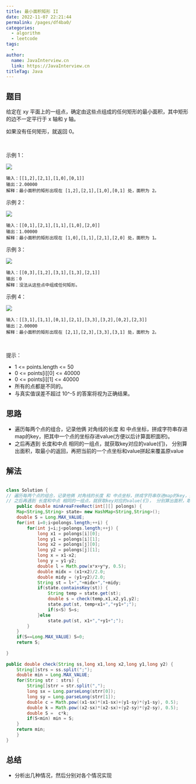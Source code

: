 ```yaml
---
title: 最小面积矩形 II
date: 2022-11-07 22:21:44
permalink: /pages/df4ba0/
categories:
  - algorithm
  - leetcode
tags:
  - 
author: 
  name: JavaInterview.cn
  link: https://JavaInterview.cn
titleTag: Java
---
```



## 题目

给定在 xy 平面上的一组点，确定由这些点组成的任何矩形的最小面积，其中矩形的边不一定平行于 x 轴和 y 轴。

如果没有任何矩形，就返回 0。

 

示例 1：

![](/media/pictures/leetcode/1a.png)


    输入：[[1,2],[2,1],[1,0],[0,1]]
    输出：2.00000
    解释：最小面积的矩形出现在 [1,2],[2,1],[1,0],[0,1] 处，面积为 2。
示例 2：

![](/media/pictures/leetcode/2(1).png)


    输入：[[0,1],[2,1],[1,1],[1,0],[2,0]]
    输出：1.00000
    解释：最小面积的矩形出现在 [1,0],[1,1],[2,1],[2,0] 处，面积为 1。
示例 3：

![](/media/pictures/leetcode/3.png)


    输入：[[0,3],[1,2],[3,1],[1,3],[2,1]]
    输出：0
    解释：没法从这些点中组成任何矩形。
示例 4：

![](/media/pictures/leetcode/4c.png)


    输入：[[3,1],[1,1],[0,1],[2,1],[3,3],[3,2],[0,2],[2,3]]
    输出：2.00000
    解释：最小面积的矩形出现在 [2,1],[2,3],[3,3],[3,1] 处，面积为 2。
 

提示：

- 1 <= points.length <= 50
- 0 <= points[i][0] <= 40000
- 0 <= points[i][1] <= 40000
- 所有的点都是不同的。
- 与真实值误差不超过 10^-5 的答案将视为正确结果。

## 思路

- 遍历每两个点的组合，记录他俩 对角线的长度 和 中点坐标，拼成字符串存进map的key，把其中一个点的坐标存进value(方便以后计算面积面积)。
- 之后再遇到 长度和中点 相同的一组点，就获取key对应的value(们)， 分别算出面积，取最小的返回，再把当前的一个点坐标和value拼起来覆盖原value


## 解法
```java

class Solution {
// 遍历每两个点的组合，记录他俩 对角线的长度 和 中点坐标，拼成字符串存进map的key，把其中一个点的坐标存进value(方便以后计算面积面积)。
// 之后再遇到 长度和中点 相同的一组点，就获取key对应的value(们)， 分别算出面积，取最小的返回，再把当前的一个点坐标和value拼起来覆盖原value
    public double minAreaFreeRect(int[][] polongs) {
	Map<String,String> state= new HashMap<String,String>();
	double S = Long.MAX_VALUE;
	for(int i=0;i<polongs.length;++i) {
		for(int j=i;j<polongs.length;++j) {
			long x1 = polongs[i][0];
			long y1 = polongs[i][1];
			long x2 = polongs[j][0];
			long y2 = polongs[j][1];
			long x = x1-x2;
			long y = y1-y2;
			double l = Math.pow(x*x+y*y, 0.5);
			double midx = (x1+x2)/2.0;
			double midy = (y1+y2)/2.0;
			String st = l+","+midx+","+midy;
			if(state.containsKey(st)) {
				String temp = state.get(st);
				double s = check(temp,x1,x2,y1,y2);
				state.put(st, temp+x1+","+y1+";");
				if(s<S) S=s;
			}else
				state.put(st, x1+","+y1+";");
		}
	}
	if(S==Long.MAX_VALUE) S=0;
	return S;
		
}
	
public double check(String ss,long x1,long x2,long y1,long y2) {
	String[]strs = ss.split(";");
	double min = Long.MAX_VALUE;
	for(String str : strs) {
		String[]strr = str.split(",");
		long sx = Long.parseLong(strr[0]);
		long sy = Long.parseLong(strr[1]);
		double c = Math.pow((x1-sx)*(x1-sx)+(y1-sy)*(y1-sy), 0.5);
		double k = Math.pow((x2-sx)*(x2-sx)+(y2-sy)*(y2-sy), 0.5);
		double S =  c*k;
		if(S<min) min = S;
	}
	return min;
    }
}
```

## 总结

- 分析出几种情况，然后分别对各个情况实现 
